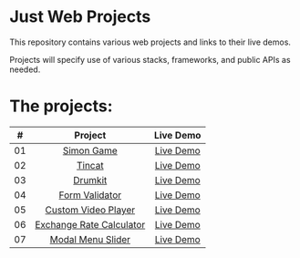 # Just Web Projects

This repository contains various web projects and links to their live demos.

Projects will specify use of various stacks, frameworks, and public APIs as needed.

# The projects:

|  #  |                                             Project                                              |                                 Live Demo                                  |
| :-: | :----------------------------------------------------------------------------------------------: | :------------------------------------------------------------------------: |
| 01  |          [Simon Game](https://github.com/rPhase/justwebprojects/tree/master/simon-game)          |     [Live Demo](https://rphase.github.io/justwebprojects/simon-game/)      |
| 02  |              [Tincat](https://github.com/rPhase/justwebprojects/tree/master/tincat)              |       [Live Demo](https://rphase.github.io/justwebprojects/tincat/)        |
| 03  |             [Drumkit](https://github.com/rPhase/justwebprojects/tree/master/drumkit)             |       [Live Demo](https://rphase.github.io/justwebprojects/drumkit/)       |
| 04  |      [Form Validator](https://github.com/rPhase/justwebprojects/tree/master/form-validator)      |   [Live Demo](https://rphase.github.io/justwebprojects/form-validator/)    |
| 05  | [Custom Video Player](https://github.com/rPhase/justwebprojects/tree/master/custom-video-player) | [Live Demo](https://rphase.github.io/justwebprojects/custom-video-player/) |
| 06  | [Exchange Rate Calculator](https://github.com/rPhase/justwebprojects/tree/master/exchange-rate)  |    [Live Demo](https://rphase.github.io/justwebprojects/exchange-rate/)    |
| 07  |   [Modal Menu Slider](https://github.com/rPhase/justwebprojects/tree/master/modal-menu-slider)   |  [Live Demo](https://rphase.github.io/justwebprojects/modal-menu-slider/)  |
